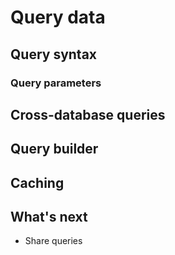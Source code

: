# Query data



## Query syntax

### Query parameters


## Cross-database queries

## Query builder

## Caching


## What's next

* Share queries
